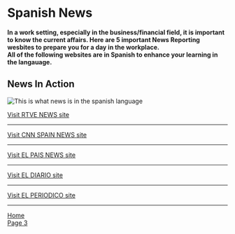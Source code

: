 <h1>Spanish News</h1>
<p>
<strong> In a work setting, especially in the business/financial field, it is important to know the current affairs. Here are 5 important News Reporting wesbites to prepare you for a day in the workplace.
<br> All of the following websites are in Spanish to enhance your learning in the langauage. </strong>
</p>
<h2>News In Action</h2>
<p><img src="http://www.exteriores.gob.es/RepresentacionesPermanentes/OTAN/es/Noticias/PublishingImages/noticias.png" alt="This is what news is in the spanish language" /></p>

 <a href="http://www.rtve.es/"> Visit RTVE NEWS site</a>
 <hr>
 <a href="https://cnnespanol.cnn.com///"> Visit CNN SPAIN NEWS site</a>
  <hr>
 <a href="https://elpais.com///"> Visit EL PAIS NEWS site</a>
  <hr> 
 <a href="https://https://www.eldiario.es////"> Visit EL DIARIO site</a>
   <hr>
 <a href="https://www.elperiodico.com/es////"> Visit EL PERIODICO site</a>
   <hr>
 
 
<p><a href="index.html">Home</a><br /><a href="page3.html">Page 3 </a></p>
</li>
</ul>
